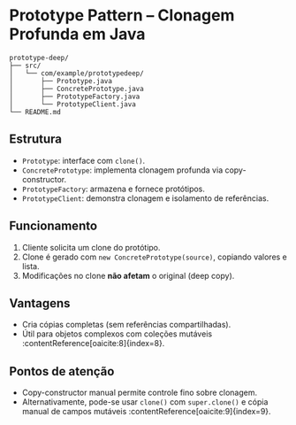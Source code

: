 # Prototype Pattern – Clonagem Profunda em Java

	prototype-deep/
	├── src/
	│   └── com/example/prototypedeep/
	│       ├── Prototype.java
	│       ├── ConcretePrototype.java
	│       ├── PrototypeFactory.java
	│       └── PrototypeClient.java
	└── README.md


## Estrutura
- `Prototype`: interface com `clone()`.
- `ConcretePrototype`: implementa clonagem profunda via copy-constructor.
- `PrototypeFactory`: armazena e fornece protótipos.
- `PrototypeClient`: demonstra clonagem e isolamento de referências.

## Funcionamento
1. Cliente solicita um clone do protótipo.
2. Clone é gerado com `new ConcretePrototype(source)`, copiando valores e lista.
3. Modificações no clone **não afetam** o original (deep copy).

## Vantagens
- Cria cópias completas (sem referências compartilhadas).
- Útil para objetos complexos com coleções mutáveis :contentReference[oaicite:8]{index=8}.

## Pontos de atenção
- Copy-constructor manual permite controle fino sobre clonagem.
- Alternativamente, pode-se usar `clone()` com `super.clone()` e cópia manual de campos mutáveis :contentReference[oaicite:9]{index=9}.
